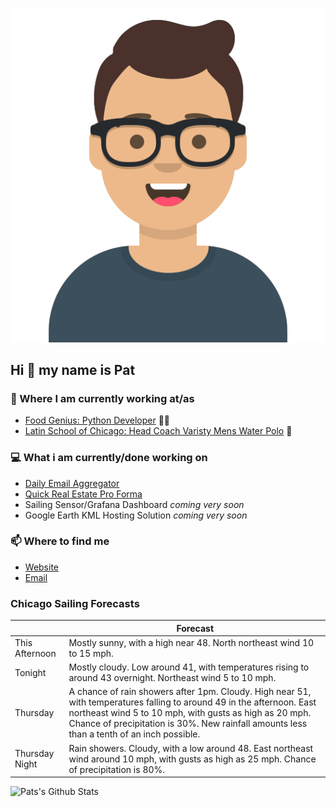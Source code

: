 [![Social banner for p-j-falconer](https://raw.githubusercontent.com/P-J-FALCONER/P-J-FALCONER/master/assets/avataaars.svg)](https://patfalconer.com/)
## Hi :wave: my name is Pat

### 💼 Where I am currently working at/as
- [Food Genius: Python Developer](https://getfoodgenius.com/) 🍔🐍
- [Latin School of Chicago: Head Coach Varisty Mens Water Polo](https://www.latinschool.org/) 🤽


### 💻 What i am currently/done working on
 - [Daily Email Aggregator](https://github.com/P-J-FALCONER/dott_daily_mail)
 - [Quick Real Estate Pro Forma](https://github.com/P-J-FALCONER/henry)
 - Sailing Sensor/Grafana Dashboard *coming very soon*
 - Google Earth KML Hosting Solution *coming very soon*

### 📫 Where to find me
 - [Website](https://patfalconer.com/)
 - [Email](mailto:patrick.j.falconer@gmail.com)


### Chicago Sailing Forecasts
|   | Forecast  |
|---|---|
| This Afternoon | Mostly sunny, with a high near 48. North northeast wind 10 to 15 mph. |
| Tonight | Mostly cloudy. Low around 41, with temperatures rising to around 43 overnight. Northeast wind 5 to 10 mph. |
| Thursday | A chance of rain showers after 1pm. Cloudy. High near 51, with temperatures falling to around 49 in the afternoon. East northeast wind 5 to 10 mph, with gusts as high as 20 mph. Chance of precipitation is 30%. New rainfall amounts less than a tenth of an inch possible. |
| Thursday Night | Rain showers. Cloudy, with a low around 48. East northeast wind around 10 mph, with gusts as high as 25 mph. Chance of precipitation is 80%. |

![Pats's Github Stats](https://github-readme-stats.vercel.app/api?username=p-j-falconer&show_icons=true&theme=radical)
